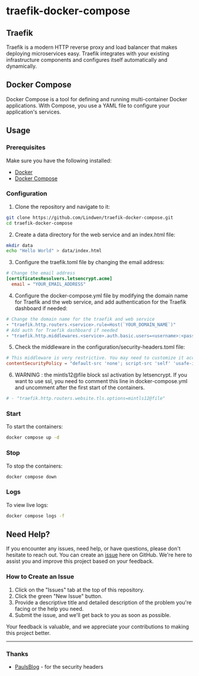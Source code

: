 # traefik-docker-compose

## Traefik

Traefik is a modern HTTP reverse proxy and load balancer that makes deploying microservices easy. Traefik integrates with your existing infrastructure components and configures itself automatically and dynamically.

## Docker Compose

Docker Compose is a tool for defining and running multi-container Docker applications. With Compose, you use a YAML file to configure your application's services.

## Usage

### Prerequisites

Make sure you have the following installed:

- [Docker](https://docs.docker.com/get-docker/)
- [Docker Compose](https://docs.docker.com/compose/install/)

### Configuration

1. Clone the repository and navigate to it:

```bash
git clone https://github.com/Lindwen/traefik-docker-compose.git
cd traefik-docker-compose
```

2. Create a data directory for the web service and an index.html file:

```bash
mkdir data
echo "Hello World" > data/index.html
```

3. Configure the traefik.toml file by changing the email address:

```toml
# Change the email address
[certificatesResolvers.letsencrypt.acme]
  email = "YOUR_EMAIL_ADDRESS"
```

4. Configure the docker-compose.yml file by modifying the domain name for Traefik and the web service, and add authentication for the Traefik dashboard if needed:

```yml
# Change the domain name for the traefik and web service
- "traefik.http.routers.<service>.rule=Host(`YOUR_DOMAIN_NAME`)"
# Add auth for Traefik dashboard if needed
- "traefik.http.middlewares.<service>.auth.basic.users=<username>:<password>"
```

5. Check the middleware in the configuration/security-headers.toml file:

```toml
# This middleware is very restrictive. You may need to customize it according to your needs, but it's a good starting point to secure your website and the Traefik dashboard.
contentSecurityPolicy = "default-src 'none'; script-src 'self' 'usafe-inline' https://traefik.github.io; connect-src 'self'; img-src 'self' data:; style-src 'self' 'unsafe-inline'; font-src 'self'; object-src 'none'; frame-ancestors 'none'; form-action 'none'; base-uri 'none';"
```

6. WARNING : the mintls12@file block ssl activation by letsencrypt.
If you want to use ssl, you need to comment this line in docker-compose.yml and uncomment after the first start of the containers.

```toml
# - "traefik.http.routers.website.tls.options=mintls12@file"
```

### Start

To start the containers:

```bash
docker compose up -d
```

### Stop

To stop the containers:

```bash
docker compose down
```

### Logs

To view live logs:

```bash
docker compose logs -f
```

## Need Help?

If you encounter any issues, need help, or have questions, please don't hesitate to reach out. You can create an [issue](https://github.com/Lindwen/traefik-docker-compose/issues/new) here on GitHub. We're here to assist you and improve this project based on your feedback.

### How to Create an Issue

1. Click on the "Issues" tab at the top of this repository.
2. Click the green "New Issue" button.
3. Provide a descriptive title and detailed description of the problem you're facing or the help you need.
4. Submit the issue, and we'll get back to you as soon as possible.

Your feedback is valuable, and we appreciate your contributions to making this project better.

---

### Thanks

* [PaulsBlog](https://www.paulsblog.dev/harden-your-website-with-traefik-and-security-headers/) - for the security headers